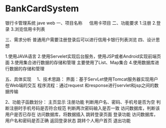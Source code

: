 # BankCardSystem
银行卡管理系统 jave web
一、项目名称
　		信用卡项目
二、功能要求
1.注册
2.登录
3.浏览信用卡列表

三、需求分析
普通用户需要注册登录后可以进行信用卡银行列表浏览
四、设计思想
   
1.使用JAVA语言
2.使用Servelet实现后台服务，使用JSP或者Android实现前端页面
3.使用集合进行数据的存储和管理 主要使用了List、Map集合
4.使用数据库进行数据的存储和管理 

五、具体实现
　1、技术思路：
界面：基于ServLet使用Tomcat服务器实现用户在Web端的交互
程序流程：通过request 和response进行servlet和jsp之间的数据传输

2、功能子函数划分：
主页显示
注册功能
判断用户名、密码、手机号是否为空
判断注册时手机号码是否符合规范
判断两次密码输入是否一致
访问数据库，判断该用户是否已存在
访问数据库，将数据插入
跳转登录页面
登录功能
访问数据库，用户名和密码是否正确
返回登录状态
跳转个人用户首页
  退出功能
